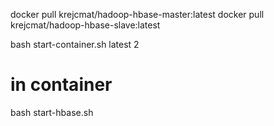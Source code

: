 docker pull krejcmat/hadoop-hbase-master:latest
docker pull krejcmat/hadoop-hbase-slave:latest

bash start-container.sh latest 2
# in container
bash start-hbase.sh

